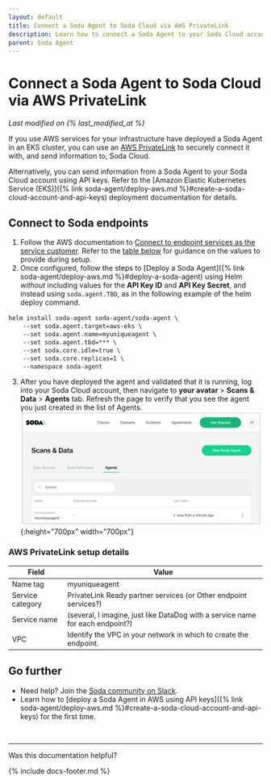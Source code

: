 ```yaml
---
layout: default
title: Connect a Soda Agent to Soda Cloud via AWS PrivateLink
description: Learn how to connect a Soda Agent to your Soda Cloud account via AWS PrivateLink, as an alternative to using API keys.
parent: Soda Agent
---
```


# Connect a Soda Agent to Soda Cloud via AWS PrivateLink
*Last modified on {% last_modified_at %}*

If you use AWS services for your infrastructure have deployed a Soda Agent in an EKS cluster, you can use an <a href="https://aws.amazon.com/privatelink/" target="_blank">AWS PrivateLink</a> to securely connect it with, and send information to, Soda Cloud. 

Alternatively, you can send information from a Soda Agent to your Soda Cloud account using API keys. Refer to the [Amazon Elastic Kubernetes Service (EKS)]({% link soda-agent/deploy-aws.md %}#create-a-soda-cloud-account-and-api-keys) deployment documentation for details.

## Connect to Soda endpoints

1. Follow the AWS documentation to <a href="https://docs.aws.amazon.com/vpc/latest/privatelink/create-endpoint-service.html" target="_blank">Connect to endpoint services as the service customer</a>. Refer to the [table below](#aws-privatelink-setup-details) for guidance on the values to provide during setup.
2. Once configured, follow the steps to [Deploy a Soda Agent]({% link soda-agent/deploy-aws.md %}#deploy-a-soda-agent) using Helm *without* including values for the **API Key ID** and **API Key Secret**, and instead using `soda.agent.TBD`, as in the following example of the helm deploy command.
```shell
helm install soda-agent soda-agent/soda-agent \
    --set soda.agent.target=aws-eks \
    --set soda.agent.name=myuniqueagent \
    --set soda.agent.tbd=*** \
    --set soda.core.idle=true \
    --set soda.core.replicas=1 \
    --namespace soda-agent
```
3. After you have deployed the agent and validated that it is running, log into your Soda Cloud account, then navigate to **your avatar** > **Scans & Data** > **Agents** tab. Refresh the page to verify that you see the agent you just created in the list of Agents. 
![agent-deployed](/assets/images/agent-deployed.png){:height="700px" width="700px"}

### AWS PrivateLink setup details

| Field | Value |
| ----- | ----- |
| Name tag | myuniqueagent |
| Service category | PrivateLink Ready partner services (or Other endpoint services?) |
| Service name | (several, I imagine, just like DataDog with a service name for each endpoint?) |
| VPC | Identify the VPC in your network in which to create the endpoint. |



## Go further

* Need help? Join the <a href="https://community.soda.io/slack" target="_blank"> Soda community on Slack</a>.
* Learn how to [deploy a Soda Agent in AWS using API keys]({% link soda-agent/deploy-aws.md %}#create-a-soda-cloud-account-and-api-keys) for the first time.
<br />

---

Was this documentation helpful?

<!-- LikeBtn.com BEGIN -->
<span class="likebtn-wrapper" data-theme="tick" data-i18n_like="Yes" data-ef_voting="grow" data-show_dislike_label="true" data-counter_zero_show="true" data-i18n_dislike="No"></span>
<script>(function(d,e,s){if(d.getElementById("likebtn_wjs"))return;a=d.createElement(e);m=d.getElementsByTagName(e)[0];a.async=1;a.id="likebtn_wjs";a.src=s;m.parentNode.insertBefore(a, m)})(document,"script","//w.likebtn.com/js/w/widget.js");</script>
<!-- LikeBtn.com END -->

{% include docs-footer.md %}
